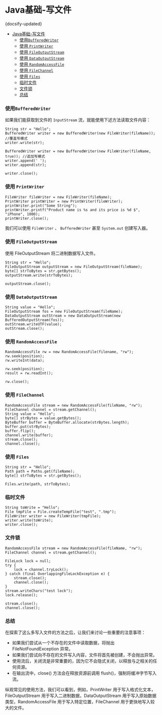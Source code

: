 # Java基础-写文件
{docsify-updated}

- [Java基础-写文件](#java基础-写文件)
  - [使用`BufferedWriter`](#使用bufferedwriter)
  - [使用 `PrintWriter`](#使用-printwriter)
  - [使用 `FileOutputStream`](#使用-fileoutputstream)
  - [使用 `DataOutputStream`](#使用-dataoutputstream)
  - [使用 `RandomAccessFile`](#使用-randomaccessfile)
  - [使用 `FileChannel`](#使用-filechannel)
  - [使用 `Files`](#使用-files)
  - [临时文件](#临时文件)
  - [文件锁](#文件锁)
  - [总结](#总结)

###  使用`BufferedWriter`  
如果我们能获取到文件的 `InputStream` 流，就能使用下述方法读取文件内容：
```
String str = "Hello";
BufferedWriter writer = new BufferedWriter(new FileWriter(fileName)); //覆盖写模式
writer.write(str);

BufferedWriter writer = new BufferedWriter(new FileWriter(fileName, true)); //追加写模式
writer.append(' ');
writer.append(str);

writer.close();
```
    
### 使用 `PrintWriter`
```
FileWriter fileWriter = new FileWriter(fileName);
PrintWriter printWriter = new PrintWriter(fileWriter);
printWriter.print("Some String");
printWriter.printf("Product name is %s and its price is %d $", "iPhone", 1000);
printWriter.close();
```
我们可以使用 `FileWriter` 、 `BufferedWriter` 甚至 `System.out` 创建写入器。


### 使用 `FileOutputStream`
使用 FileOutputStream 将二进制数据写入文件。
```
String str = "Hello";
FileOutputStream outputStream = new FileOutputStream(fileName);
byte[] strToBytes = str.getBytes();
outputStream.write(strToBytes);

outputStream.close();
```

### 使用 `DataOutputStream`
```
String value = "Hello";
FileOutputStream fos = new FileOutputStream(fileName);
DataOutputStream outStream = new DataOutputStream(new BufferedOutputStream(fos));
outStream.writeUTF(value);
outStream.close();
```

### 使用 `RandomAccessFile`
```
RandomAccessFile rw = new RandomAccessFile(filename, "rw");
rw.seek(position);
rw.writeInt(data);

rw.seek(position);
result = rw.readInt();

rw.close();
```

### 使用 `FileChannel`
```
RandomAccessFile stream = new RandomAccessFile(fileName, "rw");
FileChannel channel = stream.getChannel();
String value = "Hello";
byte[] strBytes = value.getBytes();
ByteBuffer buffer = ByteBuffer.allocate(strBytes.length);
buffer.put(strBytes);
buffer.flip();
channel.write(buffer);
stream.close();
channel.close();
```

### 使用 `Files`
```
String str = "Hello";
Path path = Paths.get(fileName);
byte[] strToBytes = str.getBytes();

Files.write(path, strToBytes);
```

### 临时文件
```
String toWrite = "Hello";
File tmpFile = File.createTempFile("test", ".tmp");
FileWriter writer = new FileWriter(tmpFile);
writer.write(toWrite);
writer.close();
```

### 文件锁
```
RandomAccessFile stream = new RandomAccessFile(fileName, "rw");
FileChannel channel = stream.getChannel();

FileLock lock = null;
try {
    lock = channel.tryLock();
} catch (final OverlappingFileLockException e) {
    stream.close();
    channel.close();
}
stream.writeChars("test lock");
lock.release();

stream.close();
channel.close();
```

### 总结
在探索了这么多写入文件的方法之后，让我们来讨论一些重要的注意事项：

+ 如果我们尝试从一个不存在的文件中读取数据，将抛出 FileNotFoundException 异常。
+ 如果我们尝试向不存在的文件写入内容，文件将首先被创建，不会抛出异常。
+ 使用流后，关闭流是非常重要的，因为它不会隐式关闭，以释放与之相关的任何资源。
+ 在输出流中，close() 方法会在释放资源前调用 flush()，强制将缓冲字节写入流。

纵观常见的使用方法，我们可以看到，例如，PrintWriter 用于写入格式化文本，FileOutputStream 用于写入二进制数据，DataOutputStream 用于写入原始数据类型，RandomAccessFile 用于写入特定位置，FileChannel 用于更快地写入较大的文件。